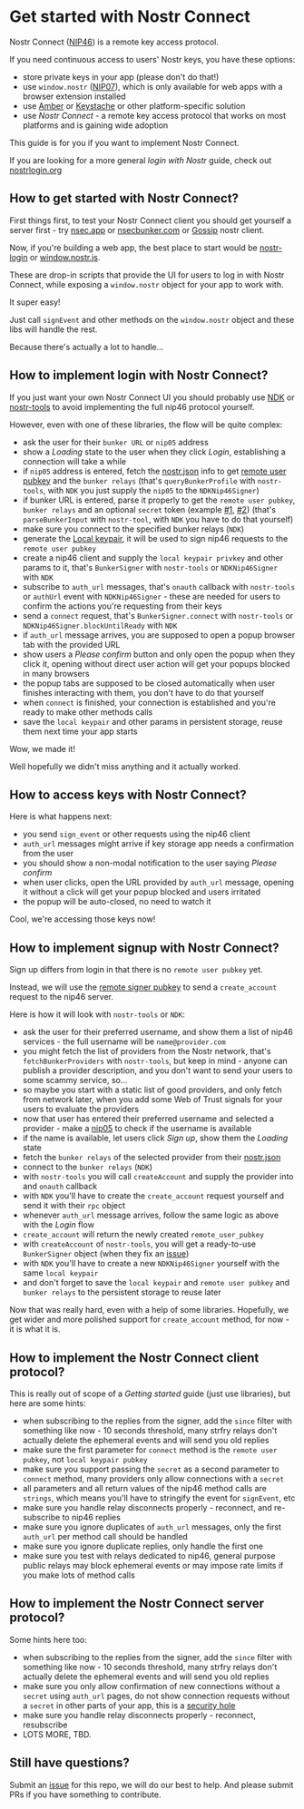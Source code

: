 # Get started with Nostr Connect

Nostr Connect ([NIP46](https://github.com/nostr-protocol/nips/blob/master/46.md)) is a remote key access protocol. 

If you need continuous access to users' Nostr keys, you have these options:
- store private keys in your app (please don't do that!)
- use `window.nostr` ([NIP07](https://github.com/nostr-protocol/nips/blob/master/07.md)), which is only available for web apps with a browser extension installed
- use [Amber](https://github.com/greenart7c3/Amber) or [Keystache](https://github.com/Resolvr-io/Keystache) or other platform-specific solution
- use *Nostr Connect* - a remote key access protocol that works on most platforms and is gaining wide adoption

This guide is for you if you want to implement Nostr Connect.

If you are looking for a more general *login with Nostr* guide, check out [nostrlogin.org](https://nostrlogin.org)

## How to get started with Nostr Connect?

First things first, to test your Nostr Connect client you should get yourself a server first - try [nsec.app](https://nsec.app) or [nsecbunker.com](https://nsecbunker.com) or [Gossip](https://github.com/mikedilger/gossip) nostr client.

Now, if you're building a web app, the best place to start would be [nostr-login](https://github.com/nostrband/nostr-login) or [window.nostr.js](https://github.com/fiatjaf/window.nostr.js). 

These are drop-in scripts that provide the UI for users to log in with Nostr Connect, while exposing a `window.nostr` object for your app to work with. 

It super easy!

Just call `signEvent` and other methods on the `window.nostr` object and these libs will handle the rest.

Because there's actually a lot to handle...

## How to implement login with Nostr Connect?

If you just want your own Nostr Connect UI you should probably use [NDK](https://github.com/nostr-dev-kit/ndk/blob/master/ndk/src/signers/nip46/index.ts) or [nostr-tools](https://github.com/nbd-wtf/nostr-tools/blob/master/nip46.ts) to avoid implementing the full nip46 protocol yourself.

However, even with one of these libraries, the flow will be quite complex:
- ask the user for their `bunker URL` or `nip05` address
- show a *Loading* state to the user when they click *Login*, establishing a connection will take a while 
- if `nip05` address is entered, fetch the [nostr.json](https://github.com/nostr-protocol/nips/blob/master/46.md#nip-05-login-flow) info to get [remote user pubkey](https://github.com/nostr-protocol/nips/blob/master/46.md#terminology) and the `bunker relays` (that's `queryBunkerProfile` with `nostr-tools`, with `NDK` you just supply the `nip05` to the `NDKNip46Signer`)
- if bunker URL is entered, parse it properly to get the `remote user pubkey`, `bunker relays` and an optional `secret` token (example [#1](https://github.com/nbd-wtf/nostr-tools/blob/c12ddd3c538073ae8e43cf1199a750c0abb90531/nip46.ts#L31), [#2](https://github.com/verbiricha/habla.news/blob/54eb3c1edf28b41ac87086dc36b79ed241f8491e/src/components/nostr/Login.tsx#L146)) (that's `parseBunkerInput` with `nostr-tool`, with `NDK` you have to do that yourself)
- make sure you connect to the specified bunker relays (`NDK`)
- generate the [Local keypair](https://github.com/nostr-protocol/nips/blob/master/46.md#terminology), it will be used to sign nip46 requests to the `remote user pubkey`
- create a nip46 client and supply the `local keypair privkey` and other params to it, that's `BunkerSigner` with `nostr-tools` or `NDKNip46Signer` with `NDK` 
- subscribe to `auth_url` messages, that's `onauth` callback with `nostr-tools` or `authUrl` event with `NDKNip46Signer` - these are needed for users to confirm the actions you're requesting from their keys
- send a `connect` request, that's `BunkerSigner.connect` with `nostr-tools` or `NDKNip46Signer.blockUntilReady` with `NDK`
- if `auth_url` message arrives, you are supposed to open a popup browser tab with the provided URL
- show users a *Please confirm* button and only open the popup when they click it, opening without direct user action will get your popups blocked in many browsers
- the popup tabs are supposed to be closed automatically when user finishes interacting with them, you don't have to do that yourself
- when `connect` is finished, your connection is established and you're ready to make other methods calls
- save the `local keypair` and other params in persistent storage, reuse them next time your app starts

Wow, we made it! 

Well hopefully we didn't miss anything and it actually worked.

## How to access keys with Nostr Connect?

Here is what happens next:
- you send `sign_event` or other requests using the nip46 client
- `auth_url` messages might arrive if key storage app needs a confirmation from the user
- you should show a non-modal notification to the user saying *Please confirm*
- when user clicks, open the URL provided by `auth_url` message, opening it without a click will get your popup blocked and users irritated
- the popup will be auto-closed, no need to watch it

Cool, we're accessing those keys now!

## How to implement signup with Nostr Connect?

Sign up differs from login in that there is no `remote user pubkey` yet.

Instead, we will use the [remote signer pubkey](https://github.com/nostr-protocol/nips/blob/master/46.md#terminology) to send a `create_account` request to the nip46 server. 

Here is how it will look with `nostr-tools` or `NDK`:
- ask the user for their preferred username, and show them a list of nip46 services - the full username will be `name@provider.com`
- you might fetch the list of providers from the Nostr network, that's `fetchBunkerProviders` with `nostr-tools`, but keep in mind - anyone can publish a provider description, and you don't want to send your users to some scammy service, so...
- so maybe you start with a static list of good providers, and only fetch from network later, when you add some Web of Trust signals for your users to evaluate the providers
- now that user has entered their preferred username and selected a provider - make a [nip05](https://github.com/nostr-protocol/nips/blob/master/05.md) to check if the username is available
- if the name is available, let users click *Sign up*, show them the *Loading* state
- fetch the `bunker relays` of the selected provider from their [nostr.json](https://github.com/nostr-protocol/nips/blob/master/46.md#nip-05-login-flow)
- connect to the `bunker relays` (`NDK`)
- with `nostr-tools` you will call `createAccount` and supply the provider into and `onauth` callback
- with `NDK` you'll have to create the `create_account` request yourself and send it with their `rpc` object
- whenever `auth_url` message arrives, follow the same logic as above with the *Login* flow
- `create_account` will return the newly created `remote_user_pubkey`
- with `createAccount` of `nostr-tools`, you will get a ready-to-use `BunkerSigner` object (when they fix an [issue](https://github.com/nbd-wtf/nostr-tools/issues/401))
- with `NDK` you'll have to create a new `NDKNip46Signer` yourself with the same `local keypair`
- and don't forget to save the `local keypair` and `remote user pubkey` and `bunker relays` to the persistent storage to reuse later

Now that was really hard, even with a help of some libraries. Hopefully, we get wider and more polished support for `create_account` method, for now - it is what it is.

## How to implement the Nostr Connect client protocol?

This is really out of scope of a *Getting started* guide (just use libraries), but here are some hints:
- when subscribing to the replies from the signer, add the `since` filter with something like now - 10 seconds threshold, many strfry relays don't actually delete the ephemeral events and will send you old replies
- make sure the first parameter for `connect` method is the `remote user pubkey`, not `local keypair pubkey`
- make sure you support passing the `secret` as a second parameter to `connect` method, many providers only allow connections with a `secret`
- all parameters and all return values of the nip46 method calls are `strings`, which means you'll have to stringify the event for `signEvent`, etc
- make sure you handle relay disconnects properly - reconnect, and re-subscribe to nip46 replies
- make sure you ignore duplicates of `auth_url` messages, only the first `auth_url` per method call should be handled
- make sure you ignore duplicate replies, only handle the first one
- make sure you test with relays dedicated to nip46, general purpose public relays may block ephemeral events or may impose rate limits if you make lots of method calls

## How to implement the Nostr Connect server protocol?

Some hints here too:
- when subscribing to the replies from the signer, add the `since` filter with something like now - 10 seconds threshold, many strfry relays don't actually delete the ephemeral events and will send you old replies
- make sure you only allow confirmation of new connections without a `secret` using `auth_url` pages, do not show connection requests without a `secret` in other parts of your app, this is a [security hole](https://njump.me/nevent1qvzqqqqqqypzpms35h0lgrqe542lg8ly9dy0qrnp3jgjy43z4cmmds4mv7mkcnjfqy88wumn8ghj7mn0wvhxcmmv9uq32amnwvaz7tmjv4kxz7fwv3sk6atn9e5k7tcqyzycl5rc2a37ld0032mxgn5uee9k6vzputnqmjeyzfg23mfqq3h7cdtdk9t)
- make sure you handle relay disconnects properly - reconnect, resubscribe
- LOTS MORE, TBD.

## Still have questions?

Submit an [issue](https://github.com/nostrband/nostrconnect.org/issues) for this repo, we will do our best to help. And please submit PRs if you have something to contribute.






